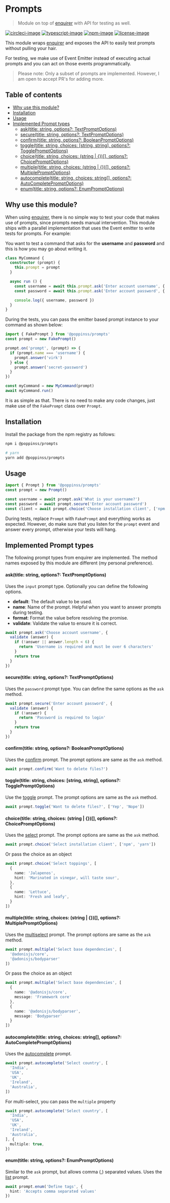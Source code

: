 # Prompts
> Module on top of [enquirer](https://github.com/enquirer/enquirer) with API for testing as well.


[![circleci-image]][circleci-url] [![typescript-image]][typescript-url] [![npm-image]][npm-url] [![license-image]][license-url]

This module wraps [enquirer](https://github.com/enquirer/enquirer) and exposes the API to easily test prompts without pulling your hair.

For testing, we make use of Event Emitter instead of executing actual prompts and you can act on those events programmatically.

> Please note: Only a subset of prompts are implemented. However, I am open to accept PR's for adding more.

<!-- START doctoc generated TOC please keep comment here to allow auto update -->
<!-- DON'T EDIT THIS SECTION, INSTEAD RE-RUN doctoc TO UPDATE -->
## Table of contents

- [Why use this module?](#why-use-this-module)
- [Installation](#installation)
- [Usage](#usage)
- [Implemented Prompt types](#implemented-prompt-types)
    - [ask(title: string, options?: TextPromptOptions)](#asktitle-string-options-textpromptoptions)
    - [secure(title: string, options?: TextPromptOptions)](#securetitle-string-options-textpromptoptions)
    - [confirm(title: string, options?: BooleanPromptOptions)](#confirmtitle-string-options-booleanpromptoptions)
    - [toggle(title: string, choices: [string, string], options?: TogglePromptOptions)](#toggletitle-string-choices-string-string-options-togglepromptoptions)
    - [choice(title: string, choices: (string | {})[], options?: ChoicePromptOptions)](#choicetitle-string-choices-string---options-choicepromptoptions)
    - [multiple(title: string, choices: (string | {})[], options?: MultiplePromptOptions)](#multipletitle-string-choices-string---options-multiplepromptoptions)
    - [autocomplete(title: string, choices: string[], options?: AutoCompletePromptOptions)](#autocompletetitle-string-choices-string-options-autocompletepromptoptions)
    - [enum(title: string, options?: EnumPromptOptions)](#enumtitle-string-options-enumpromptoptions)

<!-- END doctoc generated TOC please keep comment here to allow auto update -->

## Why use this module?
When using [enquirer](https://github.com/enquirer/enquirer), there is no simple way to test your code that makes use of prompts, since prompts needs manual intervention. This module ships with a parallel implementation that uses the Event emitter to write tests for prompts. For example:

You want to test a command that asks for the **username** and **password** and this is how you may go about writing it.

```ts
class MyCommand {
  constructor (prompt) {
    this.prompt = prompt
  }

  async run () {
    const username = await this.prompt.ask('Enter account username', { name: 'username' })
    const password = await this.prompt.ask('Enter account password', { name: 'password' })

    console.log({ username, password })
  }
}
```

During the tests, you can pass the emitter based prompt instance to your command as shown below:

```ts
import { FakePrompt } from '@poppinss/prompts'
const prompt = new FakePrompt()

prompt.on('prompt', (prompt) => {
  if (prompt.name === 'username') {    
    prompt.answer('virk')
  } else {
    prompt.answer('secret-password')
  }
})

const myCommand = new MyCommand(prompt)
await myCommand.run()
```

It is as simple as that. There is no need to make any code changes, just make use of the `FakePrompt` class over `Prompt`.

## Installation
Install the package from the npm registry as follows:

```sh
npm i @poppinss/prompts

# yarn
yarn add @poppinss/prompts
```

## Usage

```ts
import { Prompt } from '@poppinss/prompts'
const prompt = new Prompt()

const username = await prompt.ask('What is your username?')
const password = await prompt.secure('Enter account password')
const client = await prompt.choice('Choose installation client', ['npm', 'yarn'])
```

During tests, replace `Prompt` with `FakePrompt` and everything works as expected. However, do make sure that you listen for the `prompt` event and answer every prompt, otherwise your tests will hang.

## Implemented Prompt types
The following prompt types from enquirer are implemented. The method names exposed by this module are different (my personal preference).

#### ask(title: string, options?: TextPromptOptions)
Uses the `input` prompt type. Optionally you can define the following options.

- **default**: The default value to be used.
- **name**: Name of the prompt. Helpful when you want to answer prompts during testing.
- **format**: Format the value before resolving the promise.
- **validate**: Validate the value to ensure it is correct.

```ts
await prompt.ask('Choose account username', {
  validate (answer) {
    if (!answer || answer.length < 6) {
      return 'Username is required and must be over 6 characters'
    }
    return true
  }
})
```

#### secure(title: string, options?: TextPromptOptions)
Uses the `password` prompt type. You can define the same options as the `ask` method.

```ts
await prompt.secure('Enter account password', {
  validate (answer) {
    if (!answer) {
      return 'Password is required to login'
    }
    return true
  }
})
```

#### confirm(title: string, options?: BooleanPromptOptions)
Uses the [confirm](https://github.com/enquirer/enquirer#confirm-prompt) prompt. The prompt options are same as the `ask` method.

```ts
await prompt.confirm('Want to delete files?')
``` 

#### toggle(title: string, choices: [string, string], options?: TogglePromptOptions)
Use the [toggle](https://github.com/enquirer/enquirer#toggle-prompt) prompt. The prompt options are same as the `ask` method.

```ts
await prompt.toggle('Want to delete files?', ['Yep', 'Nope'])
```

#### choice(title: string, choices: (string | {})[], options?: ChoicePromptOptions)
Uses the [select](https://github.com/enquirer/enquirer#select-prompt) prompt. The prompt options are same as the `ask` method.

```ts
await prompt.choice('Select installation client', ['npm', 'yarn'])
```

Or pass the choice as an object

```ts
await prompt.choice('Select toppings', [
  {
    name: 'Jalapenos',
    hint: 'Marinated in vinegar, will taste sour',
  },
  {
    name: 'Lettuce',
    hint: 'Fresh and leafy',  
  }
])
```

#### multiple(title: string, choices: (string | {})[], options?: MultiplePromptOptions)

Uses the [multiselect](https://github.com/enquirer/enquirer#multiselect-prompt) prompt. The prompt options are same as the `ask` method.

```ts
await prompt.multiple('Select base dependencies', [
  '@adonisjs/core',
  '@adonisjs/bodyparser'
])
```

Or pass the choice as an object

```ts
await prompt.multiple('Select base dependencies', [
  {
    name: '@adonisjs/core',
    message: 'Framework core'
  },
  {
    name: '@adonisjs/bodyparser',
    message: 'Bodyparser'
  }
])
```

#### autocomplete(title: string, choices: string[], options?: AutoCompletePromptOptions)

Uses the [autocomplete](https://github.com/enquirer/enquirer#autocomplete-prompt) prompt.

```ts
await prompt.autocomplete('Select country', [
  'India',
  'USA',
  'UK',
  'Ireland',
  'Australia',
])
```

For multi-select, you can pass the `multiple` property

```ts
await prompt.autocomplete('Select country', [
  'India',
  'USA',
  'UK',
  'Ireland',
  'Australia',
], {
  multiple: true,
})
```

#### enum(title: string, options?: EnumPromptOptions)
Similar to the `ask` prompt, but allows comma (,) separated values. Uses the [list](https://github.com/enquirer/enquirer#list-prompt) prompt.

```ts
await prompt.enum('Define tags', {
  hint: 'Accepts comma separated values'
})
```


[circleci-image]: https://img.shields.io/circleci/project/github/poppinss/prompts/master.svg?style=for-the-badge&logo=circleci
[circleci-url]: https://circleci.com/gh/poppinss/prompts "circleci"

[typescript-image]: https://img.shields.io/badge/Typescript-294E80.svg?style=for-the-badge&logo=typescript
[typescript-url]:  "typescript"

[npm-image]: https://img.shields.io/npm/v/@poppinss/prompts.svg?style=for-the-badge&logo=npm
[npm-url]: https://npmjs.org/package/@poppinss/prompts "npm"

[license-image]: https://img.shields.io/npm/l/@poppinss/prompts?color=blueviolet&style=for-the-badge
[license-url]: LICENSE.md "license"
